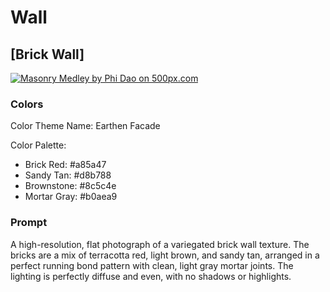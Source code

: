 # Wall 

## [Brick Wall]

[![Masonry Medley by Phi Dao on 500px.com](https://drscdn.500px.org/photo/1116702752/q%3D75_m%3D600_k%3D1/v2?sig=5800194ba4fab85f96bc7bd7b33f9e8594bb3b13ca64f05e8493630a8012706e)](https://500px.com/photo/1116702752/masonry-medley-by-phi-dao)

### Colors

Color Theme Name: Earthen Facade

Color Palette:

- Brick Red: #a85a47
- Sandy Tan: #d8b788
- Brownstone: #8c5c4e
- Mortar Gray: #b0aea9

### Prompt

A high-resolution, flat photograph of a variegated brick wall texture. The bricks are a mix of terracotta red, light brown, and sandy tan, arranged in a perfect running bond pattern with clean, light gray mortar joints. The lighting is perfectly diffuse and even, with no shadows or highlights.